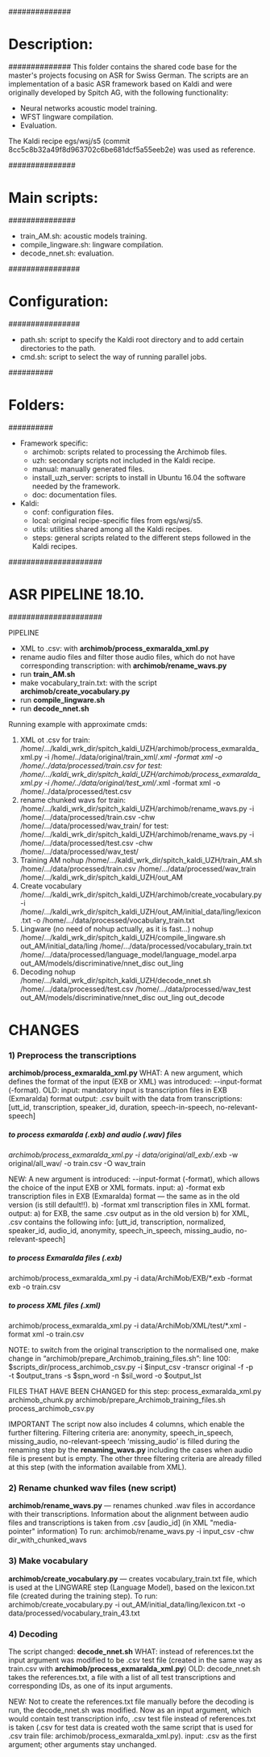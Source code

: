 ##############
# Description:
##############
This folder contains the shared code base for the master's projects focusing on ASR for Swiss German.
The scripts are an implementation of a basic ASR framework based on Kaldi and were originally developed by Spitch AG, with the following functionality:

  * Neural networks acoustic model training.
  * WFST lingware compilation.
  * Evaluation.

The Kaldi recipe egs/wsj/s5 (commit 8cc5c8b32a49f8d963702c6be681dcf5a55eeb2e) was used as reference.

###############
# Main scripts:
###############

* train_AM.sh: acoustic models training.
* compile_lingware.sh: lingware compilation.
* decode_nnet.sh: evaluation.

################
# Configuration:
################

* path.sh: script to specify the Kaldi root directory and to add certain directories to the path.
* cmd.sh: script to select the way of running parallel jobs.

##########
# Folders:
##########

* Framework specific:
  - archimob: scripts related to processing the Archimob files.
  - uzh: secondary scripts not included in the Kaldi recipe.
  - manual: manually generated files.
  - install_uzh_server: scripts to install in Ubuntu 16.04 the software needed
    by the framework.
  - doc: documentation files.
* Kaldi:
  - conf: configuration files.
  - local: original recipe-specific files from egs/wsj/s5.
  - utils: utilities shared among all the Kaldi recipes.
  - steps: general scripts related to the different steps followed in the Kaldi
    recipes.

#####################
# ASR PIPELINE 18.10.
#####################

PIPELINE
- XML to .csv: with **archimob/process_exmaralda_xml.py**
- rename audio files and filter those audio files, which do not have corresponding transcription: with **archimob/rename_wavs.py**
- run **train_AM.sh**
- make vocabulary_train.txt: with the script **archimob/create_vocabulary.py**
- run **compile_lingware.sh**
- run **decode_nnet.sh**

Running example with approximate cmds:
1. XML ot .csv
    for train:
    /home/.../kaldi_wrk_dir/spitch_kaldi_UZH/archimob/process_exmaralda_xml.py -i /home/../data/original/train_xml/*.xml -format xml -o /home/../data/processed/train.csv
    for test:
    /home/.../kaldi_wrk_dir/spitch_kaldi_UZH/archimob/process_exmaralda_xml.py -i /home/../data/original/test_xml/*.xml -format xml -o /home/../data/processed/test.csv
2. rename chunked wavs
    for train:
    /home/.../kaldi_wrk_dir/spitch_kaldi_UZH/archimob/rename_wavs.py -i /home/.../data/processed/train.csv -chw /home/.../data/processed/wav_train/
    for test:
    /home/.../kaldi_wrk_dir/spitch_kaldi_UZH/archimob/rename_wavs.py -i /home/.../data/processed/test.csv -chw /home/.../data/processed/wav_test/
3. Training AM
    nohup /home/.../kaldi_wrk_dir/spitch_kaldi_UZH/train_AM.sh /home/.../data/processed/train.csv /home/.../data/processed/wav_train /home/.../kaldi_wrk_dir/spitch_kaldi_UZH/out_AM
4. Create vocabulary
    /home/.../kaldi_wrk_dir/spitch_kaldi_UZH/archimob/create_vocabulary.py -i /home/.../kaldi_wrk_dir/spitch_kaldi_UZH/out_AM/initial_data/ling/lexicon.txt -o /home/.../data/processed/vocabulary_train.txt
5. Lingware (no need of nohup actually, as it is fast...)
    nohup /home/.../kaldi_wrk_dir/spitch_kaldi_UZH/compile_lingware.sh out_AM/initial_data/ling /home/.../data/processed/vocabulary_train.txt /home/.../data/processed/language_model/language_model.arpa out_AM/models/discriminative/nnet_disc out_ling
6. Decoding
    nohup /home/.../kaldi_wrk_dir/spitch_kaldi_UZH/decode_nnet.sh /home/.../data/processed/test.csv /home/.../data/processed/wav_test out_AM/models/discriminative/nnet_disc out_ling out_decode




# **CHANGES**

### 1) Preprocess the transcriptions
**archimob/process_exmaralda_xml.py**
WHAT: A new argument, which defines the format of the input (EXB or XML) was introduced: --input-format (-format).
OLD:
input: mandatory input is transcription files in EXB (Exmaralda) format
output: .csv built with the data from transcriptions: [utt_id, transcription, speaker_id, duration, speech-in-speech, no-relevant-speech]

##### to process exmaralda (.exb) and audio (.wav) files
*archimob/process_exmaralda_xml.py -i data/original/all_exb/*.exb -w original/all_wav/ -o train.csv -O wav_train

NEW:
A new argument is introduced: --input-format (-format), which allows the choice of the input EXB or XML formats.
input:  a) -format exb transcription files in EXB (Exmaralda) format — the same as in the old version     (is still default!!).
  b) -format xml transcription files in XML format.
output: a) for EXB, the same .csv output as in the old version
  b) for XML, .csv contains the following info: [utt_id, transcription, normalized, speaker_id, audio_id, anonymity, speech_in_speech, missing_audio, no-relevant-speech]

##### to process Exmaralda files (.exb)
archimob/process_exmaralda_xml.py -i data/ArchiMob/EXB/*.exb -format exb -o train.csv

##### to process XML files (.xml)
archimob/process_exmaralda_xml.py -i data/ArchiMob/XML/test/*.xml -format xml -o train.csv

NOTE: to switch from the original transcription to the normalised one, make change in “archimob/prepare_Archimob_training_files.sh”: line 100:
$scripts_dir/process_archimob_csv.py -i $input_csv -transcr original -f -p \
                     -t $output_trans -s $spn_word -n $sil_word -o $output_lst

FILES THAT HAVE BEEN CHANGED for this step:
process_exmaralda_xml.py
archimob_chunk.py
archimob/prepare_Archimob_training_files.sh
process_archimob_csv.py

IMPORTANT
The script now also includes 4 columns, which enable the further filtering. Filtering criteria are:
anonymity, speech_in_speech, missing_audio, no-relevant-speech
‘missing_audio’ is filled during the renaming step by the **renaming_wavs.py** including the cases when audio file is present but is empty. The other three filtering criteria are already filled at this step (with the information available from XML).

### 2) Rename chunked wav files (new script)
**archimob/rename_wavs.py**
  — renames chunked .wav files in accordance with their transcriptions. Information about the alignment between audio files and transcriptions is taken from .csv [audio_id] (in XML "media-pointer" information)
  To run:
  archimob/rename_wavs.py -i input_csv -chw dir_with_chunked_wavs

### 3) Make vocabulary
**archimob/create_vocabulary.py**
  — creates vocabulary_train.txt file, which is used at the LINGWARE step (Language Model), based on the lexicon.txt file (created during the training step).
  To run:
  archimob/create_vocabulary.py -i out_AM/initial_data/ling/lexicon.txt -o data/processed/vocabulary_train_43.txt

### 4) Decoding
The script changed: **decode_nnet.sh**
WHAT: instead of references.txt the input argument was modified to be .csv test file (created in the same way as train.csv with **archimob/process_exmaralda_xml.py**)
OLD: decode_nnet.sh takes the references.txt, a file with a list of all test transcriptions and corresponding IDs, as one of its input arguments.

NEW: Not to create the references.txt file manually before the decoding is run, the decode_nnet.sh was modified. Now as an input argument, which would contain test transcription info, .csv test file instead of references.txt is taken (.csv for test data is created woth the same script that is used for .csv train file: archimob/process_exmaralda_xml.py).
input: .csv as the first argument; other arguments stay unchanged.

